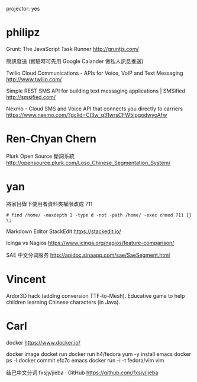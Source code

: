 


projector: yes

# philipz


Grunt: The JavaScript Task Runner
<http://gruntjs.com/>  

簡訊發送 (實驗時可先用 Google Calander 做私人訊息推送)

Twilio Cloud Communications - APIs for Voice, VoIP and Text Messaging
<http://www.twilio.com/>  

Simple REST SMS API for building text messaging applications | SMSified
<http://smsified.com/>  

Nexmo - Cloud SMS and Voice API that connects you directly to carriers
<https://www.nexmo.com/?gclid=CI3w_q31wrsCFW5IpgodwyoAfw>  


# Ren-Chyan Chern


Plurk Open Source 斷詞系統
<http://opensource.plurk.com/Loso_Chinese_Segmentation_System/>  

# yan


將家目錄下使用者資料夾權限改成 711


    # find /home/ -maxdepth 1 -type d -not -path /home/ -exec chmod 711 {} \;


Markdown Editor
StackEdit
<https://stackedit.io/>  

Icinga vs Nagios
<https://www.icinga.org/nagios/feature-comparison/>  

SAE 中文分词服务
<http://apidoc.sinaapp.com/sae/SaeSegment.html>  

# Vincent


Ardor3D hack (adding conversion TTF-to-Mesh).
Educative game to help children learning Chinese characters (in Java).

# Carl

docker 
<https://www.docker.io/>  

docker image
docket run <imagename> <command>
docker run h4/fedora yum -y install emacs
docker ps -l
docker commit efc7c emacs
docker run -i -t fedora/vim vim

结巴中文分词
fxsjy/jieba · GitHub
<https://github.com/fxsjy/jieba>  